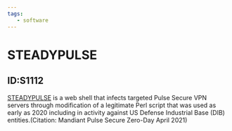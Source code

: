 ```yaml
---
tags:
   - software
---
```

# STEADYPULSE
## ID:S1112
[STEADYPULSE](/mitre/software/S1112) is a web shell that infects targeted Pulse Secure VPN servers through modification of a legitimate Perl script that was used as early as 2020 including in activity against US Defense Industrial Base (DIB) entities.(Citation: Mandiant Pulse Secure Zero-Day April 2021)
